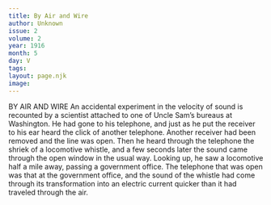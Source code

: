 ```yaml
---
title: By Air and Wire
author: Unknown
issue: 2
volume: 2
year: 1916
month: 5
day: V
tags:
layout: page.njk
image:
---
```

BY AIR AND WIRE    An accidental experiment in the velocity of sound is recounted by a scientist attached to one of Uncle Sam’s bureaus at Washington.       He had gone to his telephone, and just as he put the receiver to his ear heard the click of another telephone. Another receiver had been removed and the line was open.       Then he heard through the telephone the shriek of a locomotive whistle, and a few seconds later the sound came through the open window in the usual way. Looking up, he saw a locomotive half a mile away, passing a government office. The telephone that was open was that at the government office, and the sound of the whistle had come through its transformation into an electric current quicker than it had traveled through the air. 
